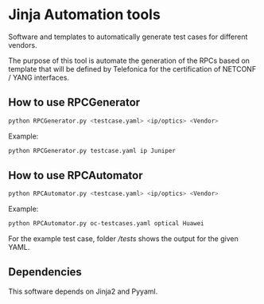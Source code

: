 # Jinja Automation tools

Software and templates to automatically generate test cases for different vendors.

The purpose of this tool is automate the generation of the RPCs based on template that will be defined by Telefonica for the certification of NETCONF / YANG interfaces.

## How to use RPCGenerator

```bash
python RPCGenerator.py <testcase.yaml> <ip/optics> <Vendor>
```

Example:

```bash
python RPCGenerator.py testcase.yaml ip Juniper
```

## How to use RPCAutomator

```bash
python RPCAutomator.py <testcase.yaml> <ip/optics> <Vendor>
```

Example:

```bash
python RPCAutomator.py oc-testcases.yaml optical Huawei
```

For the example test case, folder _/tests_ shows the output for the given YAML.

## Dependencies

This software depends on Jinja2 and Pyyaml.